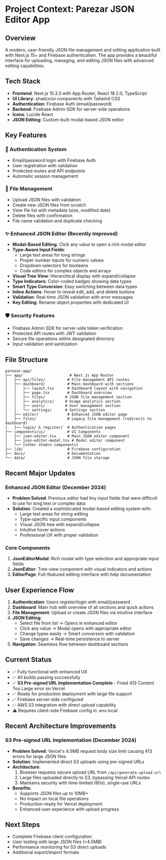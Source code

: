 # Project Context: Parezar JSON Editor App

## Overview
A modern, user-friendly JSON file management and editing application built with Next.js 15+ and Firebase authentication. The app provides a beautiful interface for uploading, managing, and editing JSON files with advanced editing capabilities.

## Tech Stack
- **Frontend**: Next.js 15.3.3 with App Router, React 18.2.0, TypeScript
- **UI Library**: shadcn/ui components with Tailwind CSS
- **Authentication**: Firebase Auth (email/password)
- **Backend**: Firebase Admin SDK for server-side operations
- **Icons**: Lucide React
- **JSON Editing**: Custom-built modal-based JSON editor

## Key Features

### 🔐 Authentication System
- Email/password login with Firebase Auth
- User registration with validation
- Protected routes and API endpoints
- Automatic session management

### 📁 File Management
- Upload JSON files with validation
- Create new JSON files from scratch
- View file list with metadata (size, modified date)
- Delete files with confirmation
- File name validation and duplicate checking

### ✨ **Enhanced JSON Editor** (Recently Improved)
- **Modal-Based Editing**: Click any value to open a rich modal editor
- **Type-Aware Input Fields**: 
  - Large text areas for long strings
  - Proper number inputs for numeric values
  - Dropdown selectors for booleans
  - Code editors for complex objects and arrays
- **Visual Tree View**: Hierarchical display with expand/collapse
- **Type Indicators**: Color-coded badges showing data types
- **Smart Type Conversion**: Easy switching between data types
- **Inline Actions**: Hover to reveal edit, add, and delete buttons
- **Validation**: Real-time JSON validation with error messages
- **Key Editing**: Rename object properties with dedicated UI

### 🛡️ Security Features
- Firebase Admin SDK for server-side token verification
- Protected API routes with JWT validation
- Secure file operations within designated directory
- Input validation and sanitization

## File Structure
```
parezar-app/
├── app/                     # Next.js App Router
│   ├── api/files/          # File management API routes
│   ├── dashboard/          # Main dashboard with sections
│   │   ├── layout.tsx      # Dashboard layout with navigation
│   │   ├── page.tsx        # Dashboard overview
│   │   ├── files/         # JSON file management section
│   │   ├── analytics/     # Usage analytics section
│   │   ├── users/         # User management section
│   │   └── settings/      # Settings section
│   ├── editor/             # Enhanced JSON editor page
│   ├── files/              # Legacy file management (redirects to dashboard)
│   ├── login/ & register/  # Authentication pages
├── components/ui/          # UI Components
│   ├── json-editor.tsx     # Main JSON editor component
│   ├── json-editor-modal.tsx # Modal editor component
│   └── [other shadcn components]
├── lib/                    # Firebase configuration
├── docs/                   # Documentation
└── data/                   # JSON file storage
```

## Recent Major Updates

### Enhanced JSON Editor (December 2024)
- **Problem Solved**: Previous editor had tiny input fields that were difficult to use for long text or complex data
- **Solution**: Created a sophisticated modal-based editing system with:
  - Large text areas for string editing
  - Type-specific input components
  - Visual JSON tree with expand/collapse
  - Intuitive hover actions
  - Professional UX with proper validation

### Core Components
1. **JsonEditorModal**: Rich modal with type selection and appropriate input fields
2. **JsonEditor**: Tree-view component with visual indicators and actions
3. **EditorPage**: Full-featured editing interface with help documentation

## User Experience Flow
1. **Authentication**: Users register/login with email/password
2. **Dashboard**: Main hub with overview of all sections and quick actions
3. **File Management**: Upload or create JSON files via intuitive interface
4. **JSON Editing**: 
   - Select file from list → Opens in enhanced editor
   - Click any value → Modal opens with appropriate editor
   - Change types easily → Smart conversion with validation
   - Save changes → Real-time persistence to server
5. **Navigation**: Seamless flow between dashboard sections

## Current Status
- ✅ Fully functional with enhanced UX
- ✅ All builds passing successfully
- ✅ **S3 Pre-signed URL Implementation Complete** - Fixed 413 Content Too Large error on Vercel
- ✅ Ready for production deployment with large file support
- ✅ Firebase server-side configured
- ✅ AWS S3 integration with direct upload capability
- ⚠️ Requires client-side Firebase config in .env.local

## Recent Architecture Improvements

### S3 Pre-signed URL Implementation (December 2024)
- **Problem Solved**: Vercel's 4.5MB request body size limit causing 413 errors for large JSON files
- **Solution**: Implemented direct S3 uploads using pre-signed URLs
- **Architecture**: 
  1. Browser requests secure upload URL from `/api/generate-upload-url`
  2. Large files uploaded directly to S3, bypassing Vercel API routes
  3. Maintains security with time-limited (60s), single-use URLs
- **Benefits**: 
  - Supports JSON files up to 10MB+
  - No impact on local file operations
  - Production-ready for Vercel deployment
  - Enhanced user experience with upload progress

## Next Steps
- Complete Firebase client configuration
- User testing with large JSON files (>4.5MB)
- Performance monitoring for S3 direct uploads
- Additional export/import formats 